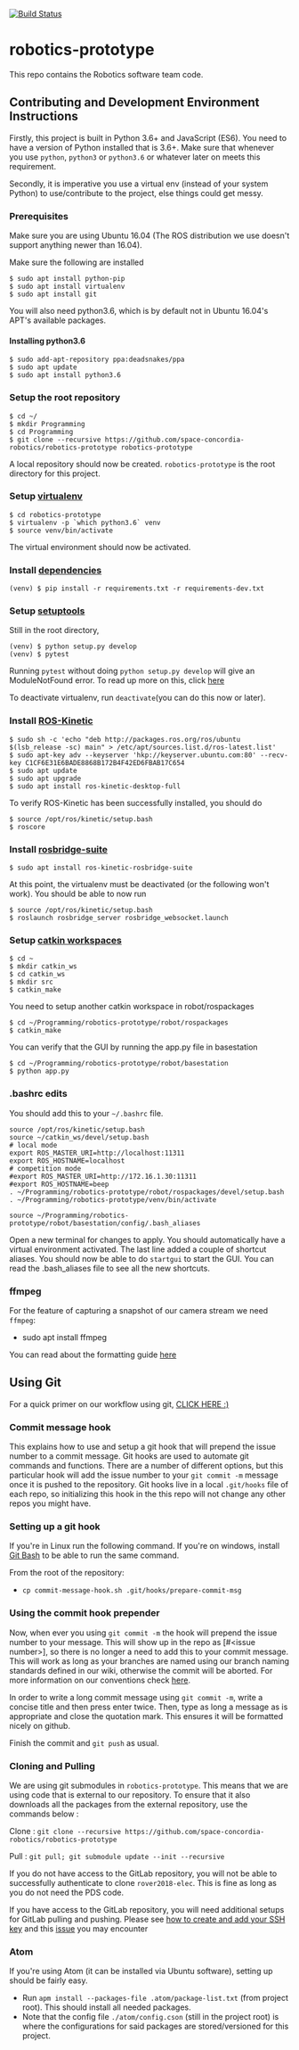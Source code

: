 [![Build Status](https://travis-ci.org/space-concordia-robotics/robotics-prototype.svg?branch=master)](https://travis-ci.org/space-concordia-robotics/robotics-prototype)

# robotics-prototype
This repo contains the Robotics software team code.

## Contributing and Development Environment Instructions

Firstly, this project is built in Python 3.6+ and JavaScript (ES6). You need to have a version of Python installed that is 3.6+. Make sure that whenever you use `python`, `python3` or `python3.6` or whatever later on meets this requirement.

Secondly, it is imperative you use a virtual env (instead of your system Python) to use/contribute to the project, else things could get messy.
### Prerequisites
Make sure you are using Ubuntu 16.04 (The ROS distribution we use doesn't support anything newer than 16.04).

Make sure the following are installed
```
$ sudo apt install python-pip
$ sudo apt install virtualenv
$ sudo apt install git
```
You will also need python3.6, which is by default not in Ubuntu 16.04's APT's available packages.
#### Installing python3.6
```
$ sudo add-apt-repository ppa:deadsnakes/ppa
$ sudo apt update
$ sudo apt install python3.6
```
### Setup the root repository

```
$ cd ~/
$ mkdir Programming
$ cd Programming
$ git clone --recursive https://github.com/space-concordia-robotics/robotics-prototype robotics-prototype
```
A local repository should now be created. `robotics-prototype` is the root directory for this project.

### Setup [virtualenv](https://docs.python.org/3.6/library/venv.html#modulevenvhttps://virtualenv.pypa.io/en/stable/userguide/)

```
$ cd robotics-prototype
$ virtualenv -p `which python3.6` venv
$ source venv/bin/activate
```
The virtual environment should now be activated.
### Install [dependencies](https://pip.pypa.io/en/stable/user_guide/#requirements-files)
```
(venv) $ pip install -r requirements.txt -r requirements-dev.txt
```
### Setup [setuptools](https://setuptools.readthedocs.io/en/latest/setuptools.html#development-mode)
Still in the root directory,
```
(venv) $ python setup.py develop
(venv) $ pytest
```
Running `pytest` without doing `python setup.py develop` will give an ModuleNotFound error. To read up more on this, click [here]( https://github.com/space-concordia-robotics/robotics-prototype/edit/master/README.md)

To deactivate virtualenv, run `deactivate`(you can do this now or later).
### Install [ROS-Kinetic](http://wiki.ros.org/kinetic)
```
$ sudo sh -c 'echo "deb http://packages.ros.org/ros/ubuntu $(lsb_release -sc) main" > /etc/apt/sources.list.d/ros-latest.list'
$ sudo apt-key adv --keyserver 'hkp://keyserver.ubuntu.com:80' --recv-key C1CF6E31E6BADE8868B172B4F42ED6FBAB17C654
$ sudo apt update
$ sudo apt upgrade
$ sudo apt install ros-kinetic-desktop-full
```

To verify ROS-Kinetic has been successfully installed, you should do
```
$ source /opt/ros/kinetic/setup.bash
$ roscore
```
### Install [rosbridge-suite](http://wiki.ros.org/rosbridge_suite)
`$ sudo apt install ros-kinetic-rosbridge-suite`

At this point, the virtualenv must be deactivated (or the following won't work). You should be able to now run
```
$ source /opt/ros/kinetic/setup.bash
$ roslaunch rosbridge_server rosbridge_websocket.launch
```
### Setup [catkin workspaces](http://wiki.ros.org/catkin/conceptual_overview)
```
$ cd ~
$ mkdir catkin_ws
$ cd catkin_ws
$ mkdir src
$ catkin_make
```
You need to setup another catkin workspace in robot/rospackages
```
$ cd ~/Programming/robotics-prototype/robot/rospackages
$ catkin_make
```
You can verify that the GUI by running the app.py file in basestation
```
$ cd ~/Programming/robotics-prototype/robot/basestation
$ python app.py
```
### .bashrc edits
You should add this to your `~/.bashrc` file.
```
source /opt/ros/kinetic/setup.bash
source ~/catkin_ws/devel/setup.bash
# local mode
export ROS_MASTER_URI=http://localhost:11311
export ROS_HOSTNAME=localhost
# competition mode
#export ROS_MASTER_URI=http://172.16.1.30:11311
#export ROS_HOSTNAME=beep
. ~/Programming/robotics-prototype/robot/rospackages/devel/setup.bash
. ~/Programming/robotics-prototype/venv/bin/activate

source ~/Programming/robotics-prototype/robot/basestation/config/.bash_aliases
```
Open a new terminal for changes to apply. You should automatically have a virtual environment activated. The last line added a couple of shortcut aliases. You should now be able to do `startgui` to start the GUI. You can read the .bash_aliases file to see all the new shortcuts.

### ffmpeg

For the feature of capturing a snapshot of our camera stream we need `ffmpeg`:
- sudo apt install ffmpeg

You can read about the formatting guide [here](https://github.com/space-concordia-robotics/robotics-prototype/wiki/Code-Formatting-and-Conventions)

## Using Git
For a quick primer on our workflow using git, [CLICK HERE :)](https://github.com/space-concordia-robotics/robotics-prototype/wiki/Git-Workflow-and-Conventions)
### Commit message hook

This explains how to use and setup a git hook that will prepend the issue number to a commit message.
Git hooks are used to automate git commands and functions.
There are a number of different options, but this particular hook will add the issue number to your
`git commit -m` message once it is pushed to the repository.
Git hooks live in a local `.git/hooks` file of each repo, so initializing this hook in the this repo will not change any other repos you might have.

### Setting up a git hook

If you're in Linux run the following command. If you're on windows, install [Git Bash](https://git-scm.com/downloads) to be able to run the same command.

From the root of the repository:
- `cp commit-message-hook.sh .git/hooks/prepare-commit-msg`

### Using the commit hook prepender

Now, when ever you using `git commit -m` the hook will prepend the issue number to your message.
This will show up in the repo as [#\<issue number\>], so there is no longer a need to add this to your commit message.
This will work as long as your branches are named using our branch naming standards defined in our wiki, otherwise the commit will be aborted. For more information on our conventions check [here](https://github.com/space-concordia-robotics/robotics-prototype/wiki/Git-Workflow-and-Conventions).

In order to write a long commit message using `git commit -m`, write a concise title and then press enter twice.
Then, type as long a message as is appropriate and close the quotation mark. This ensures it will be formatted nicely on github.

Finish the commit and `git push` as usual.

### Cloning and Pulling

We are using git submodules in `robotics-prototype`. This means that we are using code that is external to our repository. To ensure that it also downloads all the packages from the external repository, use the commands below :

Clone : `git clone --recursive https://github.com/space-concordia-robotics/robotics-prototype`

Pull : `git pull; git submodule update --init --recursive`

If you do not have access to the GitLab repository, you will not be able to successfully authenticate to clone `rover2018-elec`. This is fine as long as you do not need the PDS code.

If you have access to the GitLab repository, you will need additional setups for GitLab pulling and pushing. Please see [how to create and add your SSH key](https://docs.gitlab.com/ee/gitlab-basics/create-your-ssh-keys.html) and this [issue](https://stackoverflow.com/a/51133684/4048657) you may encounter

### Atom
If you're using Atom (it can be installed via Ubuntu software), setting up should be fairly easy.

- Run `apm install --packages-file .atom/package-list.txt` (from project root). This should install all needed packages.
- Note that the config file `./atom/config.cson` (still in the project root) is where the configurations for said packages are stored/versioned for this project.
